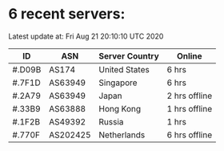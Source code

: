 # 6 recent servers:

Latest update at: Fri Aug 21 20:10:10 UTC 2020

| ID | ASN | Server Country | Online |
| -- | --- | -------------- | ------ |
| #.D09B | AS174 | United States | 6 hrs |
| #.7F1D | AS63949 | Singapore | 6 hrs |
| #.2A79 | AS63949 | Japan | 2 hrs offline |
| #.33B9 | AS63888 | Hong Kong | 1 hrs offline |
| #.1F2B | AS49392 | Russia | 1 hrs |
| #.770F | AS202425 | Netherlands | 6 hrs offline |

